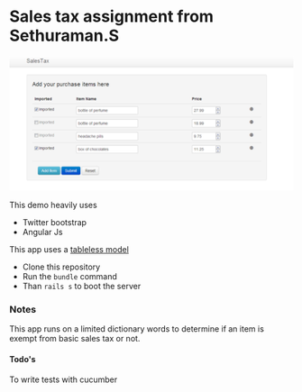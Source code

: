 # Sales tax assignment from Sethuraman.S

![Screenshot](/public/screenshot.png )

This demo heavily uses
* Twitter bootstrap
*  Angular Js


This app uses a [tableless model](/app/models/sales_tax_model.rb)

* Clone this repository
* Run the ```` bundle ```` command
* Than ```` rails s ```` to boot the server

### Notes
 This app runs on a limited dictionary words to determine if an item is exempt from basic sales tax or not.


#### Todo's
  To write tests with cucumber
  
  
  


